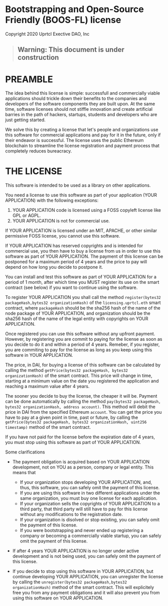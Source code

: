# Bootstrapping and Open-Source Friendly (BOOS-FL) license

Copyright 2020 Uprtcl Exective DAO, Inc

> ## Warning: This document is under construction

# PREAMBLE

The idea behind this license is simple: successfull and commercially viable applications should trickle down their benefits to the companies and developers of the software components they are built upon. At the same time, software licenses should not stiffle innovation and create artificial barries in the path of hackers, startups, students and developers who are just getting started.

We solve this by creating a license that let's people and organizations use this software for commercial applications and pay for it in the future, only if their endeavor is successful. The license uses the public Ethereum blockchain to streamline the license registration and payment process that completely reduces bureacracy.

# THE LICENSE

This software is intended to be used as a library on other applications.

You need a license to use this software as part of your application (YOUR APPLICATION) with the following exceptions:

1. YOUR APPLICATION code is licensed using a FOSS copyleft license like GPL or AGPL.
2. YOUR APPLICATION is not for commercial use.

If YOUR APPLICATION is licensed under an MIT, APACHE, or other similar permissive FOSS license, you cannot use this software.

If YOUR APPLICATION has reserved copyrights and is intended for commercial use, you then have to buy a license from us in order to use this software as part of YOUR APPLICATION. The payment of this license can be postponed for a maximum period of 4 years and the price to pay will depend on how long you decide to postpone it.

You can install and test this software as part of YOUR APPLICATION for a period of 1 month, after which time you MUST register its use on the smart contract (see below) if you want to continue using the software.

To register YOUR APPLICATION you shall call the method `register(bytes32 packageHash,bytes32 organizationHash)` of the `licensing.uprtcl.eth` smart contract, where `packageHash` should be the sha256 hash of the name of the node package of YOUR APPLICATION, and organization should be the sha256 hash of the name of the legal entity with copyrights on YOUR APPLICATION.

Once registered you can use this software without any upfront payment. However, by registering you are commit to paying for the license as soon as you decide to do it and within a period of 4 years. Remeber, if you register, you are commiting to pay for the license as long as you keep using this software in YOUR APPLICATION.

The price, in DAI, for buying a license of this software can be calculated by calling the method `getPrice(bytes32 packageHash, bytes32 organizationHash)` of the smart contract. This price will change in time, starting at a minimum value on the date you registered the application and reaching a maximum value after 4 years.

The sooner you decide to buy the license, the cheaper it will be. Payment can be done automatically by calling the method `pay(bytes32 packageHash, bytes32 organizationHash, address account)`. This method will debit the price in DAI from the specified Ethereum `account`. You can get the price you have to pay at a given point in time, past or future, by calling the `getPrice(bytes32 packageHash, bytes32 organizationHash, uint256 timestamp)` method of the smart contract.

If you have not paid for the license before the expiration date of 4 years, you must stop using this software as part of YOUR APPLICATION.

Some clarifications

- The payment obligation is acquired based on YOUR APPLICATION development, not on YOU as a person, company or legal entity. This means that

  - If your organization stops developing YOUR APPLICATION, and, thus, this software, you can safely omit the payment of this license.
  - If you are using this software in two different applications under the same organization, you must buy one license for each application.
  - If your organization sells the copyrights of YOUR APPLICATION to a third party, that third party will still have to pay for this license without any modifications to the registration date.
  - If your organization is disolved or stop existing, you can safely omit the payment of this license.
  - If you were bootstrapping and never ended up registering a company or becoming a commercially viable startup, you can safely omit the payment of this license.

- If after 4 years YOUR APPLICATION is no longer under active development and is not being used, you can safely omit the payment of this license.

- If you decide to stop using this software in YOUR APPLICATION, but continue developing YOUR APPLICATION, you can unregister the license by calling the `unregister(bytes32 packageHash,bytes32 organizationHash)` method of the smart contract. This will explicitely free you from any payment obligations and it will also prevent you from using this software on YOUR APPLICATION.
